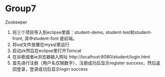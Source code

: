 # Group7
Zookeeper
1.	将三个项目导入到eclipse里面：student-demo, student-test和student-front, 其中student-font 是前端。
2.	将sql文件放置在mysql里运行
3.	启动zk然后在eclipse里打开Tomcat
4.	在谷歌或者ie浏览器输入网址
http://localhost:8080/student/login.html
5.	首先进行注册（用户名仅限数字），注册成功后显示register success，然后返回登录，登录成功后显示login success
